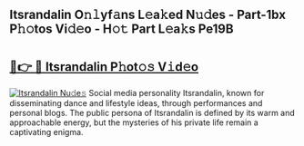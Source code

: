 ## Itsrandalin O𝚗𝚕yf𝚊ns L𝚎a𝚔ed N𝚞𝚍es - Part-1bx P𝚑𝚘tos Vi𝚍𝚎o - H𝚘𝚝 Part L𝚎a𝚔s Pe19B

# <h2><a href="http://kfbpq3.oniu.top/?m=Itsrandalin">🔗👉 🔴 Itsrandalin P𝚑ot𝚘𝚜 V𝚒d𝚎o</a></h2>

[![Itsrandalin Nu𝚍e𝚜](https://i.imgur.com/0qMVB7G.gif)](http://kfbpq3.oniu.top/?m=Itsrandalin)
Social media personality Itsrandalin, known for disseminating dance and lifestyle ideas, through performances and personal blogs. The public persona of Itsrandalin is defined by its warm and approachable energy, but the mysteries of his private life remain a captivating enigma.  
